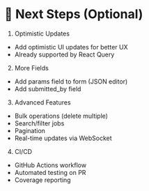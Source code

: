# 📝 Next Steps (Optional)

1. Optimistic Updates

- Add optimistic UI updates for better UX
- Already supported by React Query

2. More Fields

- Add params field to form (JSON editor)
- Add submitted_by field

3. Advanced Features

- Bulk operations (delete multiple)
- Search/filter jobs
- Pagination
- Real-time updates via WebSocket

4. CI/CD

- GitHub Actions workflow
- Automated testing on PR
- Coverage reporting
